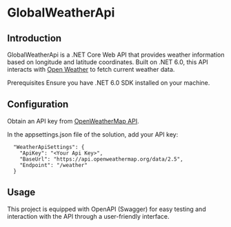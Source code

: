 # GlobalWeatherApi

## Introduction
GlobalWeatherApi is a .NET Core Web API that provides weather information based on longitude and latitude coordinates.
Built on .NET 6.0, this API interacts with [Open Weather]("https://openweathermap.org/") to fetch current weather data.

Prerequisites
Ensure you have .NET 6.0 SDK installed on your machine.

## Configuration
Obtain an API key from [OpenWeatherMap API]("https://openweathermap.org/api").

In the appsettings.json file of the solution, add your API key:
```
  "WeatherApiSettings": {
    "ApiKey": "<Your Api Key>",
    "BaseUrl": "https://api.openweathermap.org/data/2.5",
    "Endpoint": "/weather"
  }
```

## Usage
This project is equipped with OpenAPI (Swagger) for easy testing and interaction with the API through a user-friendly interface.
